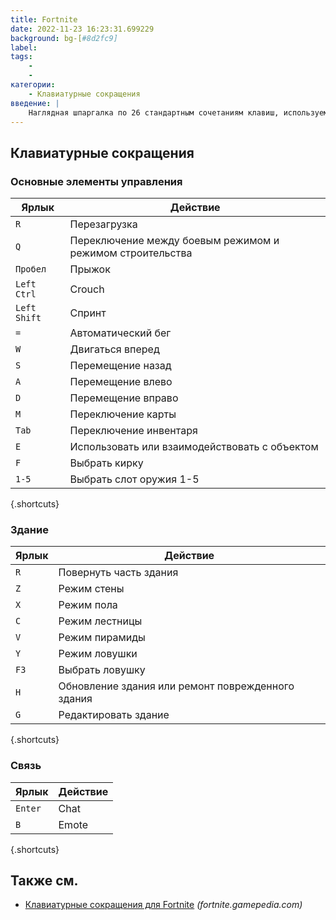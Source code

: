 ```yaml
---
title: Fortnite
date: 2022-11-23 16:23:31.699229
background: bg-[#8d2fc9]
label:
tags:
    -
    -
категории:
    - Клавиатурные сокращения
введение: |
    Наглядная шпаргалка по 26 стандартным сочетаниям клавиш, используемым в Fortnite
---
```




Клавиатурные сокращения
------------------



### Основные элементы управления

Ярлык | Действие
---|---
`R` | Перезагрузка
`Q` | Переключение между боевым режимом и режимом строительства
`Пробел` | Прыжок
`Left Ctrl` | Crouch
`Left Shift` | Спринт
`=` | Автоматический бег
`W` | Двигаться вперед
`S` | Перемещение назад
`A` | Перемещение влево
`D` | Перемещение вправо
`M` | Переключение карты
`Tab` | Переключение инвентаря
`E` | Использовать или взаимодействовать с объектом
`F` | Выбрать кирку
`1-5` | Выбрать слот оружия 1-5
{.shortcuts}


### Здание

Ярлык | Действие
---|---
`R` | Повернуть часть здания
`Z` | Режим стены
`X` | Режим пола
`C` | Режим лестницы
`V` | Режим пирамиды
`Y` | Режим ловушки
`F3` | Выбрать ловушку
`H` | Обновление здания или ремонт поврежденного здания
`G` | Редактировать здание
{.shortcuts}


### Связь

Ярлык | Действие
---|---
`Enter` | Chat
`B` | Emote
{.shortcuts}




Также см.
--------
- [Клавиатурные сокращения для Fortnite](https://fortnite.gamepedia.com/Controls) _(fortnite.gamepedia.com)_

